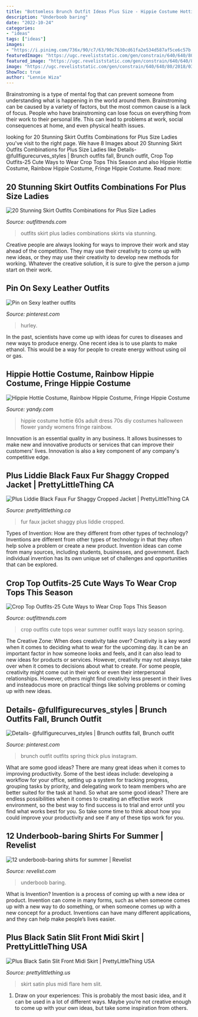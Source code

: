 ```yaml
---
title: "Bottomless Brunch Outfit Ideas Plus Size - Hippie Costume Hottie 60s Adult Dress 70s Diy Costumes Halloween Flower Yandy Womens Fringe Rainbow"
description: "Underboob baring"
date: "2022-10-24"
categories:
- "ideas"
tags: ["ideas"]
images:
- "https://i.pinimg.com/736x/90/c7/63/90c7630cd61fa2e534d587af5ce6c57b.jpg"
featuredImage: "https://ugc.reveliststatic.com/gen/constrain/640/640/80/2018/03/16/16/c4/e5/phbvh6ucgk2qbwe.png"
featured_image: "https://ugc.reveliststatic.com/gen/constrain/640/640/80/2018/03/16/16/c4/e5/phbvh6ucgk2qbwe.png"
image: "https://ugc.reveliststatic.com/gen/constrain/640/640/80/2018/03/16/16/c4/e5/phbvh6ucgk2qbwe.png"
ShowToc: true
author: "Lennie Wiza"
---
```



Brainstroming is a type of mental fog that can prevent someone from understanding what is happening in the world around them. Brainstroming can be caused by a variety of factors, but the most common cause is a lack of focus. People who have brainstroming can lose focus on everything from their work to their personal life. This can lead to problems at work, social consequences at home, and even physical health issues.

	

		
looking for 20 Stunning Skirt Outfits Combinations for Plus Size Ladies you've visit to the right page. We have 8 Images about 20 Stunning Skirt Outfits Combinations for Plus Size Ladies like Details- @fullfigurecurves_styles | Brunch outfits fall, Brunch outfit, Crop Top Outfits-25 Cute Ways to Wear Crop Tops This Season and also Hippie Hottie Costume, Rainbow Hippie Costume, Fringe Hippie Costume. Read more:
		
    
## 20 Stunning Skirt Outfits Combinations For Plus Size Ladies

<img loading=lazy src="https://www.outfittrends.com/wp-content/uploads/2015/05/e5147c3149b439cc4a6f4ef824581025.jpg" onerror="this.onerror=null;this.src='https://tse3.mm.bing.net/th?id=OIP.b1wS9ytewz8CENPsiji3dAHaJ4&amp;pid=15.1';" alt="20 Stunning Skirt Outfits Combinations for Plus Size Ladies">

_Source: outfittrends.com_

>outfits skirt plus ladies combinations skirts via stunning. 

	

Creative people are always looking for ways to improve their work and stay ahead of the competition. They may use their creativity to come up with new ideas, or they may use their creativity to develop new methods for working. Whatever the creative solution, it is sure to give the person a jump start on their work.

    
## Pin On Sexy Leather Outfits

<img loading=lazy src="https://i.pinimg.com/736x/6e/b0/ad/6eb0ad8399601f8d943ae90506626b30.jpg" onerror="this.onerror=null;this.src='https://tse1.mm.bing.net/th?id=OIP.vTzMuhuGQwH_uh03mI_FmwHaOD&amp;pid=15.1';" alt="Pin on Sexy leather outfits">

_Source: pinterest.com_

>hurley. 

	

In the past, scientists have come up with ideas for cures to diseases and new ways to produce energy. One recent idea is to use plants to make ethanol. This would be a way for people to create energy without using oil or gas.

    
## Hippie Hottie Costume, Rainbow Hippie Costume, Fringe Hippie Costume

<img loading=lazy src="http://assets.yandycdn.com/Products/RM_4436_CST2013.jpg" onerror="this.onerror=null;this.src='https://tse2.mm.bing.net/th?id=OIP.23S3DTG2KGKtfrA_PVsj0AHaNV&amp;pid=15.1';" alt="Hippie Hottie Costume, Rainbow Hippie Costume, Fringe Hippie Costume">

_Source: yandy.com_

>hippie costume hottie 60s adult dress 70s diy costumes halloween flower yandy womens fringe rainbow. 

	

Innovation is an essential quality in any business. It allows businesses to make new and innovative products or services that can improve their customers' lives. Innovation is also a key component of any company's competitive edge.

    
## Plus Liddie Black Faux Fur Shaggy Cropped Jacket | PrettyLittleThing CA

<img loading=lazy src="https://cdn-img.prettylittlething.com/4/7/a/4/47a42f3d1f8a1bc515bacaea097208377a5a1f9f_cmn5060_2.jpg" onerror="this.onerror=null;this.src='https://tse1.mm.bing.net/th?id=OIP.aEWSQhXTSFZ0PmuJDjFI6gHaLz&amp;pid=15.1';" alt="Plus Liddie Black Faux Fur Shaggy Cropped Jacket | PrettyLittleThing CA">

_Source: prettylittlething.ca_

>fur faux jacket shaggy plus liddie cropped. 

	

Types of Invention: How are they different from other types of technology?
Inventions are different from other types of technology in that they often help solve a problem or create a new product. Invention ideas can come from many sources, including students, businesses, and government. Each individual invention has its own unique set of challenges and opportunities that can be explored.

    
## Crop Top Outfits-25 Cute Ways To Wear Crop Tops This Season

<img loading=lazy src="http://www.outfittrends.com/wp-content/uploads/2015/08/Lazy-summer-outfit-with-the-white-crop-top.jpg" onerror="this.onerror=null;this.src='https://tse1.mm.bing.net/th?id=OIP.0QJ4jneBKzh2mWk63CrcmgAAAA&amp;pid=15.1';" alt="Crop Top Outfits-25 Cute Ways to Wear Crop Tops This Season">

_Source: outfittrends.com_

>crop outfits cute tops wear summer outfit ways lazy season spring. 

	

The Creative Zone: When does creativity take over?
Creativity is a key word when it comes to deciding what to wear for the upcoming day. It can be an important factor in how someone looks and feels, and it can also lead to new ideas for products or services. However, creativity may not always take over when it comes to decisions about what to create. For some people, creativity might come out in their work or even their interpersonal relationships. However, others might find creativity less present in their lives and insteadocus more on practical things like solving problems or coming up with new ideas.

    
## Details- @fullfigurecurves_styles | Brunch Outfits Fall, Brunch Outfit

<img loading=lazy src="https://i.pinimg.com/736x/90/c7/63/90c7630cd61fa2e534d587af5ce6c57b.jpg" onerror="this.onerror=null;this.src='https://tse4.mm.bing.net/th?id=OIP.SwrllPzqW41WVEFWEpY1GAHaJQ&amp;pid=15.1';" alt="Details- @fullfigurecurves_styles | Brunch outfits fall, Brunch outfit">

_Source: pinterest.com_

>brunch outfit outfits spring thick plus instagram. 

	

What are some good ideas?
There are many great ideas when it comes to improving productivity. Some of the best ideas include: developing a workflow for your office, setting up a system for tracking progress, grouping tasks by priority, and delegating work to team members who are better suited for the task at hand. So what are some good ideas? There are endless possibilities when it comes to creating an effective work environment, so the best way to find success is to trial and error until you find what works best for you. So take some time to think about how you could improve your productivity and see if any of these tips work for you.

    
## 12 Underboob-baring Shirts For Summer | Revelist

<img loading=lazy src="https://ugc.reveliststatic.com/gen/constrain/640/640/80/2018/03/16/16/c4/e5/phbvh6ucgk2qbwe.png" onerror="this.onerror=null;this.src='https://tse3.mm.bing.net/th?id=OIP.RXck9j3aHTN9RVkqk9l0ogAAAA&amp;pid=15.1';" alt="12 underboob-baring shirts for summer | Revelist">

_Source: revelist.com_

>underboob baring. 

	

What is Invention?
Invention is a process of coming up with a new idea or product. Invention can come in many forms, such as when someone comes up with a new way to do something, or when someone comes up with a new concept for a product. Inventions can have many different applications, and they can help make people’s lives easier.

    
## Plus Black Satin Slit Front Midi Skirt | PrettyLittleThing USA

<img loading=lazy src="https://cdn-img.prettylittlething.com/a/6/b/a/a6ba60e8e1a3ff9607547add2230937f744fe3d6_cmd9975_5.jpg" onerror="this.onerror=null;this.src='https://tse3.mm.bing.net/th?id=OIP.2LDz2HBajwhho_kmdOTsiAHaLz&amp;pid=15.1';" alt="Plus Black Satin Slit Front Midi Skirt | PrettyLittleThing USA">

_Source: prettylittlething.us_

>skirt satin plus midi flare hem slit. 

	

1. Draw on your experiences: This is probably the most basic idea, and it can be used in a lot of different ways. Maybe you’re not creative enough to come up with your own ideas, but take some inspiration from others.

